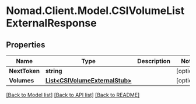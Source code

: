 # Nomad.Client.Model.CSIVolumeListExternalResponse

## Properties

Name | Type | Description | Notes
------------ | ------------- | ------------- | -------------
**NextToken** | **string** |  | [optional] 
**Volumes** | [**List&lt;CSIVolumeExternalStub&gt;**](CSIVolumeExternalStub.md) |  | [optional] 

[[Back to Model list]](../README.md#documentation-for-models) [[Back to API list]](../README.md#documentation-for-api-endpoints) [[Back to README]](../README.md)

